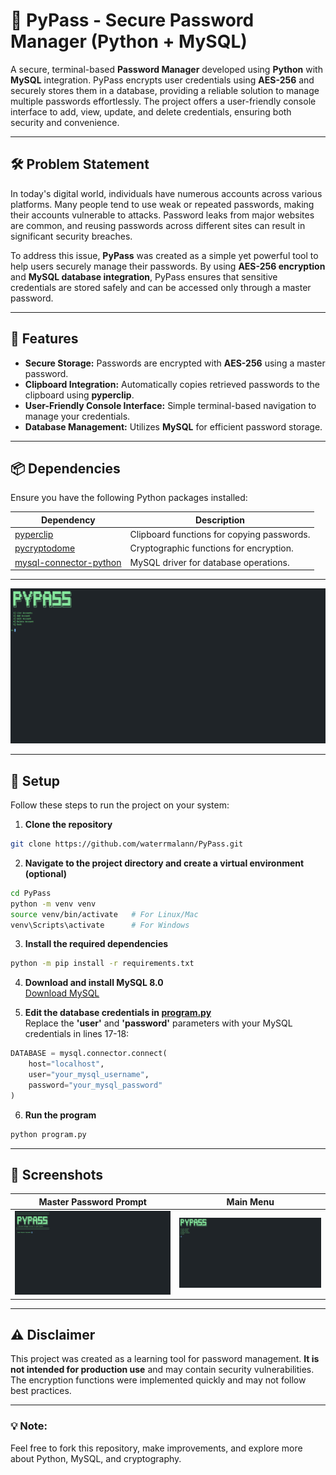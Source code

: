 # 🔐 **PyPass - Secure Password Manager (Python + MySQL)**  

A secure, terminal-based **Password Manager** developed using **Python** with **MySQL** integration. PyPass encrypts user credentials using **AES-256** and securely stores them in a database, providing a reliable solution to manage multiple passwords effortlessly. The project offers a user-friendly console interface to add, view, update, and delete credentials, ensuring both security and convenience.

---

## 🛠️ **Problem Statement**  
In today's digital world, individuals have numerous accounts across various platforms. Many people tend to use weak or repeated passwords, making their accounts vulnerable to attacks. Password leaks from major websites are common, and reusing passwords across different sites can result in significant security breaches. 

To address this issue, **PyPass** was created as a simple yet powerful tool to help users securely manage their passwords. By using **AES-256 encryption** and **MySQL database integration**, PyPass ensures that sensitive credentials are stored safely and can be accessed only through a master password.

---

## 🧩 **Features**  
- **Secure Storage:** Passwords are encrypted with **AES-256** using a master password.  
- **Clipboard Integration:** Automatically copies retrieved passwords to the clipboard using **pyperclip**.  
- **User-Friendly Console Interface:** Simple terminal-based navigation to manage your credentials.  
- **Database Management:** Utilizes **MySQL** for efficient password storage.  

---

## 📦 **Dependencies**  

Ensure you have the following Python packages installed:  

| Dependency           | Description                                 |
|----------------------|---------------------------------------------|
| [pyperclip](https://pypi.org/project/pyperclip/)        | Clipboard functions for copying passwords. |
| [pycryptodome](https://pypi.org/project/pycryptodome/) | Cryptographic functions for encryption.    |
| [mysql-connector-python](https://pypi.org/project/mysql-connector-python/) | MySQL driver for database operations.       |

---

![Screenshot](Screenshot.png)

---

## 🚀 **Setup**  

Follow these steps to run the project on your system:  

1. **Clone the repository**  
```bash
git clone https://github.com/waterrmalann/PyPass.git
```

2. **Navigate to the project directory and create a virtual environment (optional)**  
```bash
cd PyPass
python -m venv venv
source venv/bin/activate   # For Linux/Mac
venv\Scripts\activate      # For Windows
```

3. **Install the required dependencies**  
```bash
python -m pip install -r requirements.txt
```

4. **Download and install MySQL 8.0**  
[Download MySQL](https://dev.mysql.com/downloads/windows/installer/8.0.html)  

5. **Edit the database credentials in [program.py](program.py)**  
Replace the **'user'** and **'password'** parameters with your MySQL credentials in lines 17-18:  
```python
DATABASE = mysql.connector.connect(
    host="localhost",
    user="your_mysql_username",
    password="your_mysql_password"
)
```

6. **Run the program**  
```bash
python program.py
```

---

## 📸 **Screenshots**  

| **Master Password Prompt** | **Main Menu** |  
|---------------------------|--------------|  
| ![Screenshot](Screenshot_1.png) | ![Screenshot](screenshot.png) |  

---

## ⚠️ **Disclaimer**  

This project was created as a learning tool for password management. **It is not intended for production use** and may contain security vulnerabilities. The encryption functions were implemented quickly and may not follow best practices.  

---

### 💡 **Note:**  
Feel free to fork this repository, make improvements, and explore more about Python, MySQL, and cryptography.
